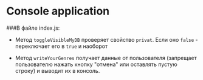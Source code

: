 # Console application

###В файле index.js:

- Метод `toggleVisibleMyDB` проверяет свойство `privat`. Если оно `false` - переключает его в `true` и наоборот

- Метод `writeYourGenres` получает данные от пользователя (запрещает пользователю нажать кнопку "отмена" или оставлять пустую строку) и выводит их в консоль.
